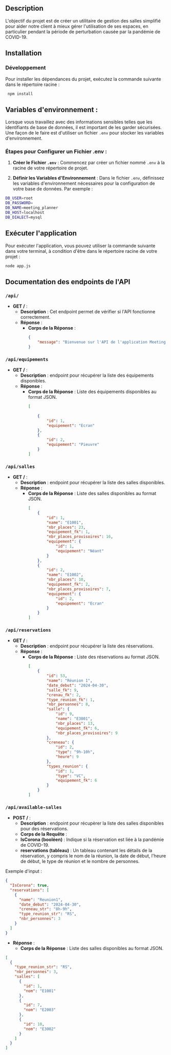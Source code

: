 ## Description 
L'objectif du projet est de créer un utilitaire de gestion des salles simplifié pour aider notre client à mieux gérer l'utilisation de ses espaces, en particulier pendant la période de perturbation causée par la pandémie de COVID-19.

## Installation 
### Développement
Pour installer les dépendances du projet, exécutez la commande suivante dans le répertoire racine :
```bash
 npm install
```

## Variables d'environnement :
Lorsque vous travaillez avec des informations sensibles telles que les identifiants de base de données, il est important de les garder sécurisées. Une façon de le faire est d'utiliser un fichier `.env` pour stocker les variables d'environnement.

### Étapes pour Configurer un Fichier .env :

1. **Créer le Fichier `.env`** : Commencez par créer un fichier nommé `.env` à la racine de votre répertoire de projet.

2. **Définir les Variables d'Environnement** : Dans le fichier `.env`, définissez les variables d'environnement nécessaires pour la configuration de votre base de données. Par exemple :
```bash
DB_USER=root
DB_PASSWORD=
DB_NAME=meeting_planner
DB_HOST=localhost
DB_DIALECT=mysql
```
## Exécuter l'application
Pour exécuter l'application, vous pouvez utiliser la commande suivante dans votre terminal, à condition d'être dans le répertoire racine de votre projet :
```bash
node app.js
```
## Documentation des endpoints de l'API

### `/api/`

- **GET /** : 
  - **Description** : Cet endpoint permet de vérifier si l'API fonctionne correctement.
  - **Réponse** :
    - **Corps de la Réponse** :
      ```json
      {
          "message": "Bienvenue sur l'API de l'application Meeting Planner. !"
      }
      ```

### `/api/equipements`

- **GET /** : 
  - **Description** : endpoint pour récupérer la liste des équipements disponibles.
  - **Réponse** :
    - **Corps de la Réponse** : Liste des équipements disponibles au format JSON.
      ```json
      [
         
          {
              "id": 1,
              "equipement": "Ecran"
          },
          {
              "id": 2,
              "equipement": "Pieuvre"
          }
      ]
      ```

### `/api/salles`

- **GET /** : 
  - **Description** : endpoint pour récupérer la liste des salles disponibles.
  - **Réponse** :
    - **Corps de la Réponse** : Liste des salles disponibles au format JSON.
      ```json
      [
          {
              "id": 1,
              "name": "E1001",
              "nbr_places": 23,
              "equipement_fk": 1,
              "nbr_places_provisoires": 16,
              "equipement": {
                  "id": 1,
                  "equipement": "Néant"
              }
          },
          {
              "id": 2,
              "name": "E1002",
              "nbr_places": 10,
              "equipement_fk": 2,
              "nbr_places_provisoires": 7,
              "equipement": {
                  "id": 2,
                  "equipement": "Ecran"
              }
          }
      ]
      ```
### `/api/reservations`

- **GET /** : 
  - **Description** : endpoint pour récupérer la liste des réservations.
  - **Réponse** :
    - **Corps de la Réponse** : Liste des réservations au format JSON.
      ```json
      [
          {
              "id": 53,
              "name": "Réunion 1",
              "date_debut": "2024-04-30",
              "salle_fk": 9,
              "crenau_fk": 2,
              "type_reunion_fk": 1,
              "nbr_personnes": 8,
              "salle": {
                  "id": 9,
                  "name": "E3001",
                  "nbr_places": 13,
                  "equipement_fk": 6,
                  "nbr_places_provisoires": 9
              },
              "creneau": {
                  "id": 2,
                  "type": "9h-10h",
                  "heure": 9
              },
              "types_reunion": {
                  "id": 1,
                  "type": "VC",
                  "equipement_fk": 6
              }
          }
      ]
      ```
### `/api/available-salles`

- **POST /** : 
  - **Description** : endpoint pour récupèrer la liste des salles disponibles pour des réservations.
  - **Corps de la Requête** :
  - **IsCorona (booléen)** : Indique si la réservation est liée à la pandémie de COVID-19.
  - **reservations (tableau)** : Un tableau contenant les détails de la réservation, y compris le nom de la réunion, la date de début, l'heure de début, le type de réunion et le nombre de personnes.

Exemple d'input :

```json
{
  "IsCorona": true,
  "reservations": [
    {
      "name": "Reunion1",
      "date_debut": "2024-04-30",
      "creneau_str": "8h-9h",
      "type_reunion_str": "RS",
      "nbr_personnes": 3
    }
  ]
}
```
  - **Réponse** :
    - **Corps de la Réponse** : Liste des salles disponibles au format JSON.
  ```json
  [
    {
      "type_reunion_str": "RS",
      "nbr_personnes": 3,
      "salles": [
        {
          "id": 1,
          "nom": "E1001"
        },
        {
          "id": 7,
          "nom": "E2003"
        },
        {
          "id": 10,
          "nom": "E3002"
        }
      ]
    }
  ]
```



      
      


  
